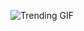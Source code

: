 
<!-- GIF_SECTION -->
![Trending GIF](https://media0.giphy.com/media/v1.Y2lkPThiYjIxNzcyaXprY2pwODU4cXNtbTczMXNiZTIxa2VrMW1kNGs1eHZjMGE3YzMyMSZlcD12MV9naWZzX3NlYXJjaCZjdD1n/3oEjI80DSa1grNPTDq/giphy.gif)
<!-- END_GIF_SECTION -->
